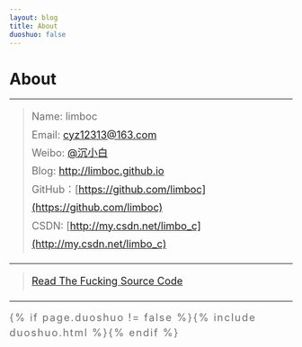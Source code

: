 ```yaml
---
layout: blog
title: About
duoshuo: false
---
```


<style>
p {
    color: #6D6D6D;
    font-size: 18px;
    line-height: 1.5;
    letter-spacing: 2px;
    margin-top: -10px;
}
hr {
	margin-top: 0;
	margin-bottom: 25px;
}
blockquote p {
    line-height: 1.8;
    letter-spacing: 0px;
}
</style>


# About

<hr id="line"/>



> Name: limboc   
> Email: <a href="mailto:cyz12313@163.com">cyz12313@163.com</a><br /> 
> Weibo: <a href="http://weibo.com/kopjack">@沉小白</a>  
> Blog: <a href="http://limboc.github.io">http://limboc.github.io</a>  
> GitHub：[https://github.com/limboc](https://github.com/limboc)  
> CSDN: [http://my.csdn.net/limbo_c](http://my.csdn.net/limbo_c)  


---

> [Read The Fucking Source Code ](https://github.com/limboc/limboc.github.io)

---

{% if page.duoshuo != false %}{% include duoshuo.html %}{% endif %}